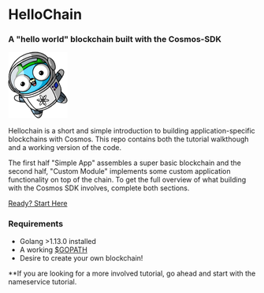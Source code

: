 # HelloChain

### A "hello world" blockchain built with the Cosmos-SDK

!["Greetings Cosmonauts"](./space.png)

Hellochain is a short and simple introduction to building
application-specific blockchains with Cosmos. This repo contains both the
tutorial walkthough and a working version of the code.

The first half "Simple App" assembles a super basic blockchain and the second
half, "Custom Module" implements some custom application functionality on top
of the chain. To get the full overview of what building with the Cosmos SDK
involves, complete both sections.

[Ready? Start Here](./tutorial/00-intro.md)

### Requirements

- Golang >1.13.0 installed
- A working [\$GOPATH](https://github.com/golang/go/wiki/SettingGOPATH)
- Desire to create your own blockchain!

\*\*If you are looking for a more involved tutorial, go ahead and start with
the nameservice tutorial.

#

